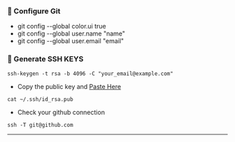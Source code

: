 ###  :beer: Configure Git

- git config  --global color.ui true
- git config  --global user.name "name"
- git config  --global user.email "email"


### :pizza: Generate  SSH KEYS 
```
ssh-keygen -t rsa -b 4096 -C "your_email@example.com"
```

- Copy the public key and [Paste Here](https://github.com/settings/keys)

```
cat ~/.ssh/id_rsa.pub
```

- Check your github connection 

```
ssh -T git@github.com
```

------------------


